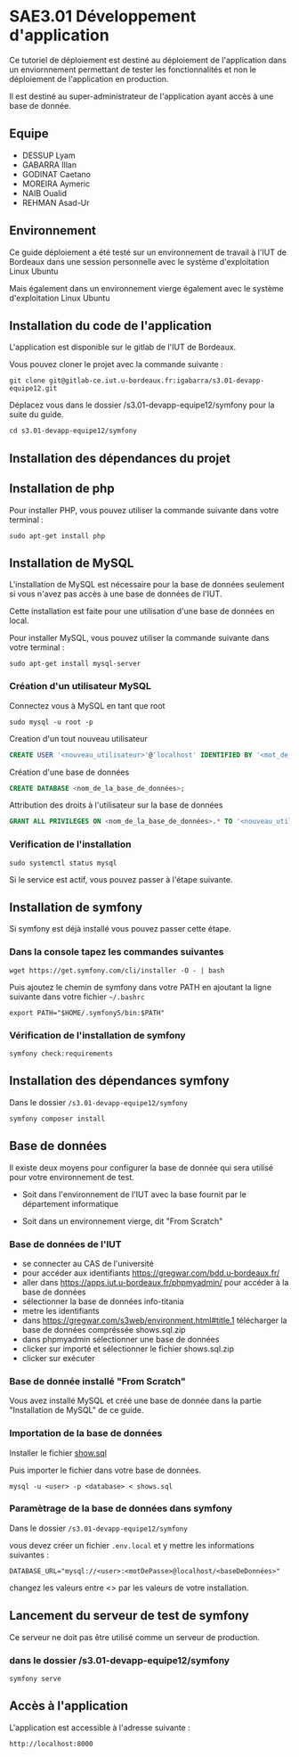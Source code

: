 # SAE3.01 Développement d'application

Ce tutoriel de déploiement est destiné au déploiement de l'application dans un enviornnement permettant de tester les fonctionnalités et non le déploiement de l'application en production.

Il est destiné au super-administrateur de l'application ayant accès à une base de donnée.

## Equipe

- DESSUP Lyam
- GABARRA Illan
- GODINAT Caetano
- MOREIRA Aymeric
- NAIB Oualid
- REHMAN Asad-Ur

## Environnement

Ce guide déploiement a été testé sur un environnement de travail à l'IUT de Bordeaux dans une session personnelle avec le système d'exploitation Linux Ubuntu

Mais également dans un environnement vierge également avec le système d'exploitation Linux Ubuntu

## Installation du code de l'application

L'application est disponible sur le gitlab de l'IUT de Bordeaux.

Vous pouvez cloner le projet avec la commande suivante :

```git
git clone git@gitlab-ce.iut.u-bordeaux.fr:igabarra/s3.01-devapp-equipe12.git
```

Déplacez vous dans le dossier /s3.01-devapp-equipe12/symfony pour la suite du guide.

```console
cd s3.01-devapp-equipe12/symfony
```

## Installation des dépendances du projet

## Installation de php

Pour installer PHP, vous pouvez utiliser la commande suivante dans votre terminal :

```console
sudo apt-get install php
```

## Installation de MySQL

L'installation de MySQL est nécessaire pour la base de données seulement si vous n'avez pas accès à une base de données de l'IUT.

Cette installation est faite pour une utilisation d'une base de données en local.

Pour installer MySQL, vous pouvez utiliser la commande suivante dans votre terminal :

```console
sudo apt-get install mysql-server
```

### Création d'un utilisateur MySQL

Connectez vous à MySQL en tant que root

```console
sudo mysql -u root -p
```

Creation d'un tout nouveau utilisateur

```sql
CREATE USER '<nouveau_utilisateur>'@'localhost' IDENTIFIED BY '<mot_de_passe>';
```

Création d'une base de données

```sql
CREATE DATABASE <nom_de_la_base_de_données>;
```

Attribution des droits à l'utilisateur sur la base de données

```sql
GRANT ALL PRIVILEGES ON <nom_de_la_base_de_données>.* TO '<nouveau_utilisateur>'@'localhost';
```

### Verification de l'installation

```console
sudo systemctl status mysql
```

Si le service est actif, vous pouvez passer à l'étape suivante.

## Installation de symfony

Si symfony est déjà installé vous pouvez passer cette étape.

### Dans la console tapez les commandes suivantes

```console
wget https://get.symfony.com/cli/installer -O - | bash
```

Puis ajoutez le chemin de symfony dans votre PATH en ajoutant la ligne suivante dans votre fichier `~/.bashrc`

```console
export PATH="$HOME/.symfony5/bin:$PATH"
```

### Vérification de l'installation de symfony

```console
symfony check:requirements
```

## Installation des dépendances symfony

Dans le dossier `/s3.01-devapp-equipe12/symfony`

```console
symfony composer install
```

## Base de données

Il existe deux moyens pour configurer la base de donnée qui sera utilisé pour votre environnement de test.

- Soit dans l'environnement de l'IUT avec la base fournit par le département informatique

- Soit dans un environnement vierge, dit "From Scratch"

### Base de données de l'IUT

- se connecter au CAS de l'université
- pour accéder aux identifiants https://gregwar.com/bdd.u-bordeaux.fr/
- aller dans https://apps.iut.u-bordeaux.fr/phpmyadmin/ pour accéder à la base de données
- sélectionner la base de données info-titania
- metre les identifiants
- dans https://gregwar.com/s3web/environment.html#title.1 télécharger la base de données compréssée shows.sql.zip
- dans phpmyadmin sélectionner une base de données
- clicker sur importé et sélectionner le fichier shows.sql.zip
- clicker sur exécuter

### Base de donnée installé "From Scratch"

Vous avez installé MySQL et créé une base de donnée dans la partie "Installation de MySQL" de ce guide.

### Importation de la base de données

Installer le fichier [show.sql](https://gregwar.com/s3web/files/shows.sql)

Puis importer le fichier dans votre base de données.

```console
mysql -u <user> -p <database> < shows.sql
```

### Paramètrage de la base de données dans symfony

Dans le dossier `/s3.01-devapp-equipe12/symfony`

vous devez créer un fichier `.env.local` et y mettre les informations suivantes :

```config
DATABASE_URL="mysql://<user>:<motDePasse>@localhost/<baseDeDonnées>"
```

changez les valeurs entre <> par les valeurs de votre installation.

## Lancement du serveur de test de symfony

Ce serveur ne doit pas être utilisé comme un serveur de production.

### dans le dossier /s3.01-devapp-equipe12/symfony

```console
symfony serve
```

## Accès à l'application

L'application est accessible à l'adresse suivante :

```url
http://localhost:8000
```